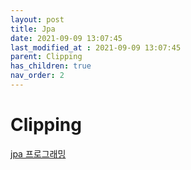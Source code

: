 ```yaml
---
layout: post
title: Jpa
date: 2021-09-09 13:07:45
last_modified_at : 2021-09-09 13:07:45
parent: Clipping
has_children: true
nav_order: 2
---
```


# Clipping

[jpa 프로그래밍]()